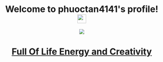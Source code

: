 <h1 align="center" color=green>
   Welcome to phuoctan4141's profile!
   <img src="https://media.giphy.com/media/hvRJCLFzcasrR4ia7z/giphy.gif" width="28">
</h1>

<p align="center">
  <a href="https://www.facebook.com/phuoctan4141/">
    <img src="http://github-readme-streak-stats.herokuapp.com?user=phuoctan4141&theme=blueberry_duo&hide_border=true&date_format=M%20j%5B%2C%20Y%5D"/>
    <h1 align="center">Full Of Life Energy and Creativity</h1>
</p>

</body>
</html>





